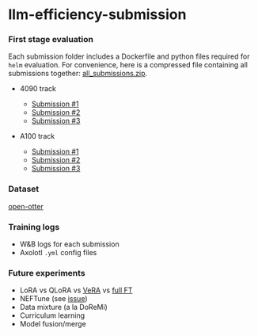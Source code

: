 # llm-efficiency-submission

### First stage evaluation

Each submission folder includes a Dockerfile and python files required for `helm` evaluation. For convenience, here is a compressed file containing all submissions together: [all_submissions.zip](./all_submissions.zip).

- 4090 track
	- [Submission #1](./4090_track/4090_submission_1.zip)
	- [Submission #2](./4090_track/4090_submission_2.zip)
	- [Submission #3](./4090_track/4090_submission_3.zip)

- A100 track
	- [Submission #1](./A100_track/A100_submission_1.zip)
	- [Submission #2](./A100_track/A100_submission_1.zip)
	- [Submission #3](./A100_track/A100_submission_3.zip)

### Dataset

[open-otter](https://huggingface.co/datasets/onuralp/open-otter)

### Training logs

- W&B logs for each submission
- Axolotl `.yml` config files 

### Future experiments

- LoRA vs QLoRA vs [VeRA](https://arxiv.org/abs/2310.11454) vs [full FT](https://github.com/hitz-zentroa/GoLLIE/)
- NEFTune (see [issue](https://github.com/neelsjain/NEFTune/issues/1))
- Data mixture (a la DoReMi)
- Curriculum learning
- Model fusion/merge
